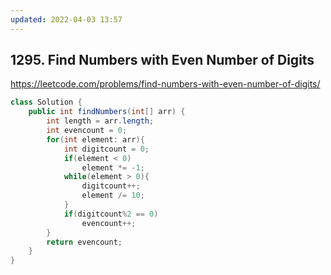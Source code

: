 ```yaml
---
updated: 2022-04-03 13:57
---
```

## 1295. Find Numbers with Even Number of Digits

https://leetcode.com/problems/find-numbers-with-even-number-of-digits/

```java
class Solution {
    public int findNumbers(int[] arr) {
        int length = arr.length;
        int evencount = 0;
        for(int element: arr){
            int digitcount = 0;
            if(element < 0)
                element *= -1;
            while(element > 0){
                digitcount++;
                element /= 10;
            }
            if(digitcount%2 == 0)
                evencount++;
        }
        return evencount;
    }
}
```
